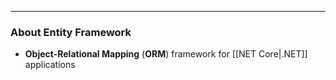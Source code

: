 
---

### About Entity Framework

- **Object-Relational Mapping** (**ORM**) framework for [[NET Core|.NET]] applications
